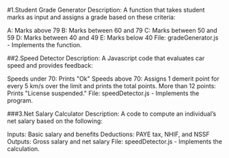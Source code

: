 #1.Student Grade Generator
Description:
A function that takes student marks as input and assigns a grade based on these criteria:

A: Marks above 79
B: Marks between 60 and 79
C: Marks between 50 and 59
D: Marks between 40 and 49
E: Marks below 40
File: gradeGenerator.js - Implements the function. 

##2.Speed Detector
Description:
A Javascript code that evaluates car speed and provides feedback:

Speeds under 70: Prints "Ok"
Speeds above 70: Assigns 1 demerit point for every 5 km/s over the limit and prints the total points.
More than 12 points: Prints "License suspended."
File: speedDetector.js - Implements the program.

###3.Net Salary Calculator
Description:
A code to compute an individual’s net salary based on the following:

Inputs: Basic salary and benefits
Deductions: PAYE tax, NHIF, and NSSF
Outputs: Gross salary and net salary
File: speedDetector.js - Implements the calculation.






